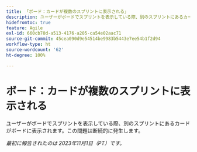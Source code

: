 ```yaml
---
title: 「ボード：カードが複数のスプリントに表示される」
description: ユーザーがボードでスプリントを表示している際、別のスプリントにあるカードがボードに表示されます。この問題は断続的に発生します。
hidefromtoc: true
feature: Agile
exl-id: 660cb70d-a513-4176-a205-ca54e02aac71
source-git-commit: 45cea090d9e54514be9983b5443e7ee54b1f2d94
workflow-type: ht
source-wordcount: '62'
ht-degree: 100%

---
```


# ボード：カードが複数のスプリントに表示される

ユーザーがボードでスプリントを表示している際、別のスプリントにあるカードがボードに表示されます。この問題は断続的に発生します。

_最初に報告されたのは 2023年11月1日（PT）です。_
